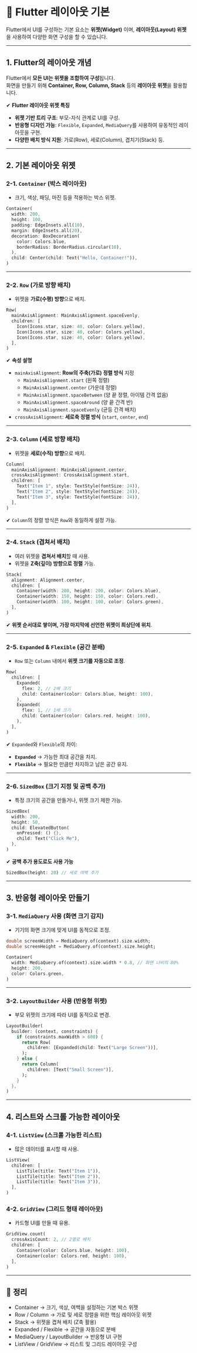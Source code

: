 # 🔲 Flutter 레이아웃 기본

Flutter에서 UI를 구성하는 기본 요소는 **위젯(Widget)** 이며, **레이아웃(Layout) 위젯**을 사용하여 다양한 화면 구성을 할 수 있습니다.

---

## 1. Flutter의 레이아웃 개념

Flutter에서 **모든 UI는 위젯을 조합하여 구성**됩니다.  
화면을 만들기 위해 **Container, Row, Column, Stack** 등의 **레이아웃 위젯**을 활용합니다.

✔ **Flutter 레이아웃 위젯 특징**
- **위젯 기반 트리 구조**: 부모-자식 관계로 UI를 구성.
- **반응형 디자인 가능**: `Flexible`, `Expanded`, `MediaQuery`를 사용하여 유동적인 레이아웃을 구현.
- **다양한 배치 방식 지원**: 가로(Row), 세로(Column), 겹치기(Stack) 등.

---

## 2. 기본 레이아웃 위젯

### 2-1. `Container` (박스 레이아웃)
- 크기, 색상, 패딩, 마진 등을 적용하는 박스 위젯.

```dart
Container(
  width: 200,
  height: 100,
  padding: EdgeInsets.all(10),
  margin: EdgeInsets.all(20),
  decoration: BoxDecoration(
    color: Colors.blue,
    borderRadius: BorderRadius.circular(10),
  ),
  child: Center(child: Text("Hello, Container!")),
)
```

---

### 2-2. `Row` (가로 방향 배치)
- 위젯을 **가로(수평) 방향**으로 배치.

```dart
Row(
  mainAxisAlignment: MainAxisAlignment.spaceEvenly,
  children: [
    Icon(Icons.star, size: 40, color: Colors.yellow),
    Icon(Icons.star, size: 40, color: Colors.yellow),
    Icon(Icons.star, size: 40, color: Colors.yellow),
  ],
)
```

✔ **속성 설명**
- `mainAxisAlignment`: **Row의 주축(가로) 정렬 방식** 지정  
  - `MainAxisAlignment.start` (왼쪽 정렬)
  - `MainAxisAlignment.center` (가운데 정렬)
  - `MainAxisAlignment.spaceBetween` (양 끝 정렬, 아이템 간격 없음)
  - `MainAxisAlignment.spaceAround` (양 끝 간격 반)
  - `MainAxisAlignment.spaceEvenly` (균등 간격 배치)
- `crossAxisAlignment`: **세로축 정렬 방식** (`start`, `center`, `end`)

---

### 2-3. `Column` (세로 방향 배치)
- 위젯을 **세로(수직) 방향**으로 배치.

```dart
Column(
  mainAxisAlignment: MainAxisAlignment.center,
  crossAxisAlignment: CrossAxisAlignment.start,
  children: [
    Text("Item 1", style: TextStyle(fontSize: 24)),
    Text("Item 2", style: TextStyle(fontSize: 24)),
    Text("Item 3", style: TextStyle(fontSize: 24)),
  ],
)
```

✔ `Column`의 정렬 방식은 `Row`와 동일하게 설정 가능.

---

### 2-4. `Stack` (겹쳐서 배치)
- 여러 위젯을 **겹쳐서 배치**할 때 사용.
- 위젯을 **Z축(깊이) 방향으로 정렬** 가능.

```dart
Stack(
  alignment: Alignment.center,
  children: [
    Container(width: 200, height: 200, color: Colors.blue),
    Container(width: 150, height: 150, color: Colors.red),
    Container(width: 100, height: 100, color: Colors.green),
  ],
)
```

✔ **위젯 순서대로 쌓이며, 가장 마지막에 선언한 위젯이 최상단에 위치**.

---

### 2-5. `Expanded` & `Flexible` (공간 분배)
- `Row` 또는 `Column` 내에서 **위젯 크기를 자동으로 조정**.

```dart
Row(
  children: [
    Expanded(
      flex: 2, // 2배 크기
      child: Container(color: Colors.blue, height: 100),
    ),
    Expanded(
      flex: 1, // 1배 크기
      child: Container(color: Colors.red, height: 100),
    ),
  ],
)
```

✔ `Expanded`와 `Flexible`의 차이:
- **`Expanded`** → 가능한 최대 공간을 차지.
- **`Flexible`** → 필요한 만큼만 차지하고 남은 공간 유지.

---

### 2-6. `SizedBox` (크기 지정 및 공백 추가)
- 특정 크기의 공간을 만들거나, 위젯 크기 제한 가능.

```dart
SizedBox(
  width: 200,
  height: 50,
  child: ElevatedButton(
    onPressed: () {},
    child: Text("Click Me"),
  ),
)
```

✔ **공백 추가 용도로도 사용 가능**
```dart
SizedBox(height: 20) // 세로 여백 추가
```

---

## 3. 반응형 레이아웃 만들기

### 3-1. `MediaQuery` 사용 (화면 크기 감지)
- 기기의 화면 크기에 맞게 UI를 동적으로 조정.

```dart
double screenWidth = MediaQuery.of(context).size.width;
double screenHeight = MediaQuery.of(context).size.height;
```

```dart
Container(
  width: MediaQuery.of(context).size.width * 0.8, // 화면 너비의 80%
  height: 200,
  color: Colors.green,
)
```

---

### 3-2. `LayoutBuilder` 사용 (반응형 위젯)
- 부모 위젯의 크기에 따라 UI를 동적으로 변경.

```dart
LayoutBuilder(
  builder: (context, constraints) {
    if (constraints.maxWidth > 600) {
      return Row(
        children: [Expanded(child: Text("Large Screen"))],
      );
    } else {
      return Column(
        children: [Text("Small Screen")],
      );
    }
  },
)
```

---

## 4. 리스트와 스크롤 가능한 레이아웃

### 4-1. `ListView` (스크롤 가능한 리스트)
- 많은 데이터를 표시할 때 사용.

```dart
ListView(
  children: [
    ListTile(title: Text("Item 1")),
    ListTile(title: Text("Item 2")),
    ListTile(title: Text("Item 3")),
  ],
)
```

### 4-2. `GridView` (그리드 형태 레이아웃)
- 카드형 UI를 만들 때 유용.

```dart
GridView.count(
  crossAxisCount: 2, // 2열로 배치
  children: [
    Container(color: Colors.blue, height: 100),
    Container(color: Colors.red, height: 100),
  ],
)
```

---

## 🎯 정리

- Container → 크기, 색상, 여백을 설정하는 기본 박스 위젯
- Row / Column → 가로 및 세로 정렬을 위한 핵심 레이아웃 위젯  
- Stack → 위젯을 겹쳐 배치 (Z축 활용)  
- Expanded / Flexible → 공간을 자동으로 분배  
- MediaQuery / LayoutBuilder → 반응형 UI 구현  
- ListView / GridView → 리스트 및 그리드 레이아웃 구성  
